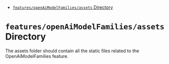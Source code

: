 <!-- START doctoc generated TOC please keep comment here to allow auto update -->
<!-- DON'T EDIT THIS SECTION, INSTEAD RE-RUN doctoc TO UPDATE -->

- [`features/openAiModelFamilies/assets` Directory](#featuresopenaimodelfamiliesassets-directory)

<!-- END doctoc generated TOC please keep comment here to allow auto update -->

# `features/openAiModelFamilies/assets` Directory

The assets folder should contain all the static files related to the OpenAiModelFamilies feature.
